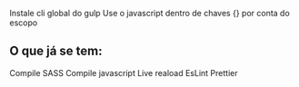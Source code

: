 Instale cli global do gulp
Use o javascript dentro de chaves {} por conta do escopo

## O que já se tem:

Compile SASS
Compile javascript
Live reaload
EsLint
Prettier
